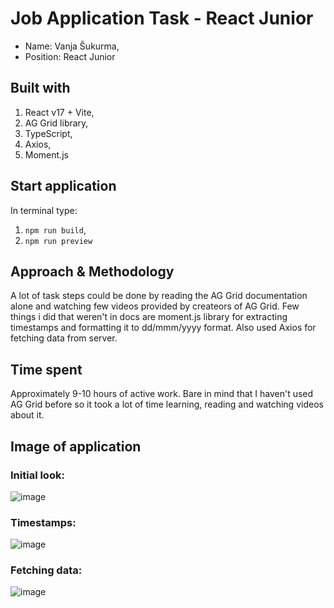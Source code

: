 # Job Application Task - React Junior 
- Name: Vanja Šukurma,
- Position: React Junior
## Built with
1. React v17 + Vite,
2. AG Grid library,
3. TypeScript,
4. Axios,
5. Moment.js
## Start application
In terminal type:
1. `npm run build`,
2. `npm run preview`
## Approach & Methodology
A lot of task steps could be done by reading the AG Grid documentation alone and watching few videos provided by createors of AG Grid. Few things i did that weren't in docs are moment.js library for extracting timestamps and formatting it to dd/mmm/yyyy format. Also used Axios for fetching data from server.
## Time spent
Approximately 9-10 hours of active work. Bare in mind that I haven't used AG Grid before so it took a lot of time learning, reading and watching videos about it.
## Image of application
### Initial look:
![image](https://github.com/VanjaXYZ/AG-Grid-React/assets/95103431/ca7a5c2b-6377-469a-9e7d-40c5878c1bfd)
### Timestamps:
![image](https://github.com/VanjaXYZ/AG-Grid-React/assets/95103431/df0f4bab-ef18-4e71-ab8b-2e9faadd5a3f)
### Fetching data:
![image](https://github.com/VanjaXYZ/AG-Grid-React/assets/95103431/af5ab141-3e60-4fd9-b55b-13b049fc433e)



